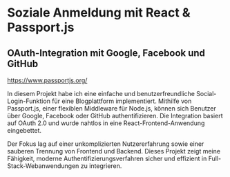 # Soziale Anmeldung mit React & Passport.js
## OAuth-Integration mit Google, Facebook und GitHub
https://www.passportjs.org/

In diesem Projekt habe ich eine einfache und benutzerfreundliche Social-Login-Funktion für eine Blogplattform implementiert. Mithilfe von Passport.js, einer flexiblen Middleware für Node.js, können sich Benutzer über Google, Facebook oder GitHub authentifizieren. Die Integration basiert auf OAuth 2.0 und wurde nahtlos in eine React-Frontend-Anwendung eingebettet.

Der Fokus lag auf einer unkomplizierten Nutzererfahrung sowie einer sauberen Trennung von Frontend und Backend. Dieses Projekt zeigt meine Fähigkeit, moderne Authentifizierungsverfahren sicher und effizient in Full-Stack-Webanwendungen zu integrieren.